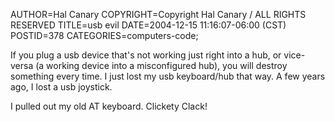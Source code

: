 AUTHOR=Hal Canary
COPYRIGHT=Copyright Hal Canary / ALL RIGHTS RESERVED
TITLE=usb evil
DATE=2004-12-15 11:16:07-06:00 (CST)
POSTID=378
CATEGORIES=computers-code;

If you plug a usb device that's not working just right into a hub, or vice-versa (a working device into a misconfigured hub), you will destroy something every time. I just lost my usb keyboard/hub that way. A few years ago, I lost a usb joystick.

I pulled out my old AT keyboard. Clickety Clack!
